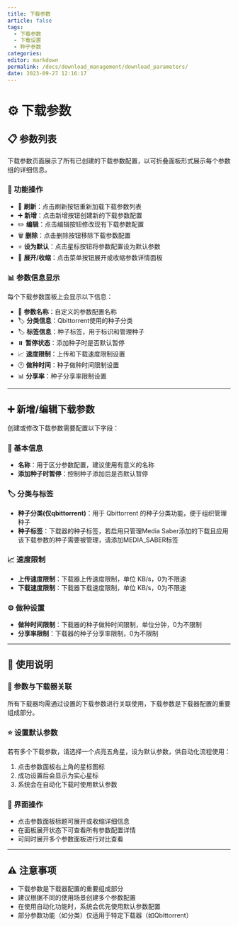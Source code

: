 ```yaml
---
title: 下载参数
article: false
tags: 
  - 下载参数
  - 下载设置
  - 种子参数
categories: 
editor: markdown
permalink: /docs/download_management/download_parameters/
date: 2023-09-27 12:16:17
---
```


# ⚙️ 下载参数

## 📋 参数列表

下载参数页面展示了所有已创建的下载参数配置，以可折叠面板形式展示每个参数组的详细信息。

### 🎯 功能操作

- 🔄 **刷新**：点击刷新按钮重新加载下载参数列表
- ➕ **新增**：点击新增按钮创建新的下载参数配置
- ✏️ **编辑**：点击编辑按钮修改现有下载参数配置
- 🗑️ **删除**：点击删除按钮移除下载参数配置
- ⭐ **设为默认**：点击星标按钮将参数配置设为默认参数
- 🔼 **展开/收缩**：点击菜单按钮展开或收缩参数详情面板

### 📊 参数信息显示

每个下载参数面板上会显示以下信息：

- 📝 **参数名称**：自定义的参数配置名称
- 🏷️ **分类信息**：Qbittorrent使用的种子分类
- 🏷️ **标签信息**：种子标签，用于标识和管理种子
- ⏸️ **暂停状态**：添加种子时是否默认暂停
- 📈 **速度限制**：上传和下载速度限制设置
- 🕐 **做种时间**：种子做种时间限制设置
- 📊 **分享率**：种子分享率限制设置

---

## ➕ 新增/编辑下载参数

创建或修改下载参数需要配置以下字段：

### 📝 基本信息

- **名称**：用于区分参数配置，建议使用有意义的名称
- **添加种子时暂停**：控制种子添加后是否默认暂停

### 🏷️ 分类与标签

- **种子分类(仅qbittorrent)**：用于 Qbittorrent 的种子分类功能，便于组织管理种子
- **种子标签**：下载器的种子标签，若启用只管理Media Saber添加的下载且应用该下载参数的种子需要被管理，请添加MEDIA_SABER标签

### 📈 速度限制

- **上传速度限制**：下载器上传速度限制，单位 KB/s，0为不限速
- **下载速度限制**：下载器下载速度限制，单位 KB/s，0为不限速

### ⚙️ 做种设置

- **做种时间限制**：下载器的种子做种时间限制，单位分钟，0为不限制
- **分享率限制**：下载器的种子分享率限制，0为不限制

---

## 🔧 使用说明

### 🔄 参数与下载器关联

所有下载器均需通过设置的下载参数进行关联使用，下载参数是下载器配置的重要组成部分。

### ⭐ 设置默认参数

若有多个下载参数，请选择一个点亮五角星，设为默认参数，供自动化流程使用：

1. 点击参数面板右上角的星标图标
2. 成功设置后会显示为实心星标
3. 系统会在自动化下载时使用默认参数

### 📱 界面操作

- 点击参数面板标题可展开或收缩详细信息
- 在面板展开状态下可查看所有参数配置详情
- 可同时展开多个参数面板进行对比查看

---

## ⚠️ 注意事项

- 下载参数是下载器配置的重要组成部分
- 建议根据不同的使用场景创建多个参数配置
- 在使用自动化功能时，系统会优先使用默认参数配置
- 部分参数功能（如分类）仅适用于特定下载器（如Qbittorrent）

